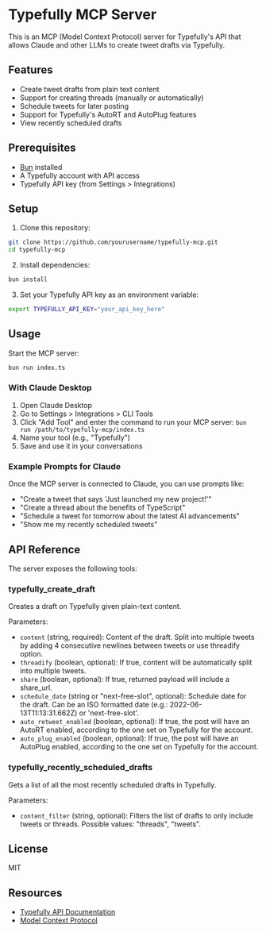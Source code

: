 # Typefully MCP Server

This is an MCP (Model Context Protocol) server for Typefully's API that allows Claude and other LLMs to create tweet drafts via Typefully.

## Features

- Create tweet drafts from plain text content
- Support for creating threads (manually or automatically)
- Schedule tweets for later posting
- Support for Typefully's AutoRT and AutoPlug features
- View recently scheduled drafts

## Prerequisites

- [Bun](https://bun.sh/) installed
- A Typefully account with API access
- Typefully API key (from Settings > Integrations)

## Setup

1. Clone this repository:

```bash
git clone https://github.com/yourusername/typefully-mcp.git
cd typefully-mcp
```

2. Install dependencies:

```bash
bun install
```

3. Set your Typefully API key as an environment variable:

```bash
export TYPEFULLY_API_KEY="your_api_key_here"
```

## Usage

Start the MCP server:

```bash
bun run index.ts
```

### With Claude Desktop

1. Open Claude Desktop
2. Go to Settings > Integrations > CLI Tools
3. Click "Add Tool" and enter the command to run your MCP server: `bun run /path/to/typefully-mcp/index.ts`
4. Name your tool (e.g., "Typefully")
5. Save and use it in your conversations

### Example Prompts for Claude

Once the MCP server is connected to Claude, you can use prompts like:

- "Create a tweet that says 'Just launched my new project!'"
- "Create a thread about the benefits of TypeScript"
- "Schedule a tweet for tomorrow about the latest AI advancements"
- "Show me my recently scheduled tweets"

## API Reference

The server exposes the following tools:

### typefully_create_draft

Creates a draft on Typefully given plain-text content.

Parameters:

- `content` (string, required): Content of the draft. Split into multiple tweets by adding 4 consecutive newlines between tweets or use threadify option.
- `threadify` (boolean, optional): If true, content will be automatically split into multiple tweets.
- `share` (boolean, optional): If true, returned payload will include a share_url.
- `schedule_date` (string or "next-free-slot", optional): Schedule date for the draft. Can be an ISO formatted date (e.g.: 2022-06-13T11:13:31.662Z) or 'next-free-slot'.
- `auto_retweet_enabled` (boolean, optional): If true, the post will have an AutoRT enabled, according to the one set on Typefully for the account.
- `auto_plug_enabled` (boolean, optional): If true, the post will have an AutoPlug enabled, according to the one set on Typefully for the account.

### typefully_recently_scheduled_drafts

Gets a list of all the most recently scheduled drafts in Typefully.

Parameters:

- `content_filter` (string, optional): Filters the list of drafts to only include tweets or threads. Possible values: "threads", "tweets".

## License

MIT

## Resources

- [Typefully API Documentation](https://support.typefully.com/en/articles/8718287-typefully-api)
- [Model Context Protocol](https://modelcontextprotocol.io)
